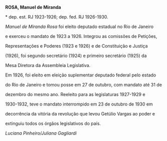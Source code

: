 **ROSA, Manuel de Miranda**



\* dep. est. RJ 1923-1926; dep. fed. RJ 1926-1930.



*Manuel de Miranda Rosa* foi eleito deputado estadual no Rio de Janeiro

e exerceu o mandato de 1923 a 1926. Integrou as comissões de Petições,

Representações e Poderes (1923 e 1926) e de Constituição e Justiça

(1926), foi segundo secretário (1924) e primeiro secretário (1925) da

Mesa Diretora da Assembleia Legislativa.



Em 1926, foi eleito em eleição suplementar deputado federal pelo estado

do Rio de Janeiro e tomou posse em 27 de outubro, com mandato até 31 de

dezembro do mesmo ano. Reeleito para as legislaturas 1927-1929 e

1930-1932, teve o mandato interrompido em 23 de outubro de 1930 em

decorrência da vitória da revolução que levou Getúlio Vargas ao poder e

extinguiu todos os órgãos legislativos do país.



*Luciana Pinheiro/Juliana Gagliardi*



